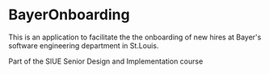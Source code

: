 # BayerOnboarding

This is an application to facilitate the the onboarding of new hires at Bayer's software engineering department in St.Louis. 

Part of the SIUE Senior Design and Implementation course

